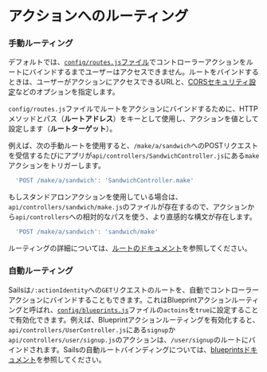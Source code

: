 # アクションへのルーティング

### 手動ルーティング

デフォルトでは、[`config/routes.js`ファイル](https://sailsguides.jp/doc/reference/configuration/sails-config-routes)でコントローラーアクションをルートにバインドするまでユーザーはアクセスできません。ルートをバインドするときは、ユーザーがアクションにアクセスできるURLと、[CORSセキュリティ設定](https://sailsguides.jp/doc/concepts/security/cors#?configuring-cors-for-individual-routes)などのオプションを指定します。

`config/routes.js`ファイルでルートをアクションにバインドするために、HTTPメソッドとパス（**ルートアドレス**）をキーとして使用し、アクションを値として設定します（**ルートターゲット**）。

例えば、次の手動ルートを使用すると、`/make/a/sandwich`へのPOSTリクエストを受信するたびにアプリが`api/controllers/SandwichController.js`にある`make`アクションをトリガーします。

```js
  'POST /make/a/sandwich': 'SandwichController.make'
```

もしスタンドアロンアクションを使用している場合は、`api/controllers/sandwich/make.js`のファイルが存在するので、アクションから`api/controllers`への相対的なパスを使う、より直感的な構文が存在します。

```js
  'POST /make/a/sandwich': 'sandwich/make'
```

ルーティングの詳細については、[ルートのドキュメント](https://sailsguides.jp/doc/concepts/Routes)を参照してください。

### 自動ルーティング

Sailsは`/:actionIdentity`への`GET`リクエストのルートを、自動でコントローラーアクションにバインドすることもできます。これはBlueprintアクションルーティングと呼ばれ、[`config/blueprints.js`](https://sailsguides.jp/doc/reference/configuration/sails-config-blueprints)ファイルの`actoins`を`true`に設定することで有効化できます。例えば、Blueprintアクションルーティングを有効化すると、`api/controllers/UserController.js`にある`signup`か`api/controllers/user/signup.js`のアクションは、`/user/signup`のルートにバインドされます。Sailsの自動ルートバインディングについては、[blueprintsドキュメント](https://sailsguides.jp/doc/reference/blueprint-api)を参照してください。

<docmeta name="displayName" value="Routing to actions">
<docmeta name="displayName_ja" value="アクションへのルーティング">
